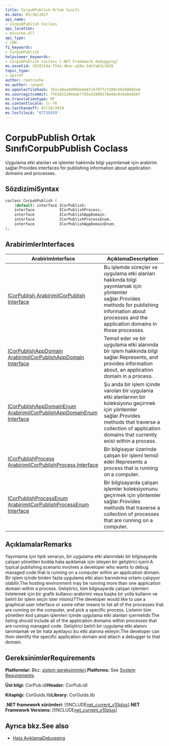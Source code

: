 ```yaml
---
title: CorpubPublish Ortak Sınıfı
ms.date: 03/30/2017
api_name:
- CorpubPublish Coclass
api_location:
- mscoree.dll
api_type:
- COM
f1_keywords:
- CorpubPublish
helpviewer_keywords:
- CorpubPublish coclass [.NET Framework debugging]
ms.assetid: 191015da-f54a-4bac-a28a-1de7ab3c3428
topic_type:
- apiref
author: rpetrusha
ms.author: ronpet
ms.openlocfilehash: 7d1ca8ea9d00de8a07c67977cf108c50268802e6
ms.sourcegitcommit: 7f616512044ab7795e32806578e8dc0c6a0e038f
ms.translationtype: MT
ms.contentlocale: tr-TR
ms.lasthandoff: 07/10/2019
ms.locfileid: "67739359"
---
```

# <a name="corpubpublish-coclass"></a><span data-ttu-id="41943-102">CorpubPublish Ortak Sınıfı</span><span class="sxs-lookup"><span data-stu-id="41943-102">CorpubPublish Coclass</span></span>
<span data-ttu-id="41943-103">Uygulama etki alanları ve işlemler hakkında bilgi yayımlamak için arabirim sağlar.</span><span class="sxs-lookup"><span data-stu-id="41943-103">Provides interfaces for publishing information about application domains and processes.</span></span>  
  
## <a name="syntax"></a><span data-ttu-id="41943-104">Sözdizimi</span><span class="sxs-lookup"><span data-stu-id="41943-104">Syntax</span></span>  
  
```cpp  
coclass CorpubPublish {  
    [default] interface ICorPublish;  
    interface           ICorPublishProcess;  
    interface           ICorPublishAppDomain;  
    interface           ICorPublishProcessEnum;  
    interface           ICorPublishAppDomainEnum;  
};  
```  
  
## <a name="interfaces"></a><span data-ttu-id="41943-105">Arabirimler</span><span class="sxs-lookup"><span data-stu-id="41943-105">Interfaces</span></span>  
  
|<span data-ttu-id="41943-106">Arabirim</span><span class="sxs-lookup"><span data-stu-id="41943-106">Interface</span></span>|<span data-ttu-id="41943-107">Açıklama</span><span class="sxs-lookup"><span data-stu-id="41943-107">Description</span></span>|  
|---------------|-----------------|  
|[<span data-ttu-id="41943-108">ICorPublish Arabirimi</span><span class="sxs-lookup"><span data-stu-id="41943-108">ICorPublish Interface</span></span>](../../../../docs/framework/unmanaged-api/debugging/icorpublish-interface.md)|<span data-ttu-id="41943-109">Bu işlemde süreçler ve uygulama etki alanları hakkında bilgi yayımlamak için yöntemler sağlar.</span><span class="sxs-lookup"><span data-stu-id="41943-109">Provides methods for publishing information about processes and the application domains in those processes.</span></span>|  
|[<span data-ttu-id="41943-110">ICorPublishAppDomain Arabirimi</span><span class="sxs-lookup"><span data-stu-id="41943-110">ICorPublishAppDomain Interface</span></span>](../../../../docs/framework/unmanaged-api/debugging/icorpublishappdomain-interface.md)|<span data-ttu-id="41943-111">Temsil eder ve bir uygulama etki alanında bir işlem hakkında bilgi sağlar.</span><span class="sxs-lookup"><span data-stu-id="41943-111">Represents, and provides information about, an application domain in a process.</span></span>|  
|[<span data-ttu-id="41943-112">ICorPublishAppDomainEnum Arabirimi</span><span class="sxs-lookup"><span data-stu-id="41943-112">ICorPublishAppDomainEnum Interface</span></span>](../../../../docs/framework/unmanaged-api/debugging/icorpublishappdomainenum-interface.md)|<span data-ttu-id="41943-113">Şu anda bir işlem içinde varolan bir uygulama etki alanlarının bir koleksiyonu geçirmek için yöntemler sağlar.</span><span class="sxs-lookup"><span data-stu-id="41943-113">Provides methods that traverse a collection of application domains that currently exist within a process.</span></span>|  
|[<span data-ttu-id="41943-114">ICorPublishProcess Arabirimi</span><span class="sxs-lookup"><span data-stu-id="41943-114">ICorPublishProcess Interface</span></span>](../../../../docs/framework/unmanaged-api/debugging/icorpublishprocess-interface.md)|<span data-ttu-id="41943-115">Bir bilgisayar üzerinde çalışan bir işlemi temsil eder.</span><span class="sxs-lookup"><span data-stu-id="41943-115">Represents a process that is running on a computer.</span></span>|  
|[<span data-ttu-id="41943-116">ICorPublishProcessEnum Arabirimi</span><span class="sxs-lookup"><span data-stu-id="41943-116">ICorPublishProcessEnum Interface</span></span>](../../../../docs/framework/unmanaged-api/debugging/icorpublishprocessenum-interface.md)|<span data-ttu-id="41943-117">Bir bilgisayarda çalışan işlemler koleksiyonunu geçirmek için yöntemler sağlar.</span><span class="sxs-lookup"><span data-stu-id="41943-117">Provides methods that traverse a collection of processes that are running on a computer.</span></span>|  
  
## <a name="remarks"></a><span data-ttu-id="41943-118">Açıklamalar</span><span class="sxs-lookup"><span data-stu-id="41943-118">Remarks</span></span>  
 <span data-ttu-id="41943-119">Yayımlama için tipik senaryo, bir uygulama etki alanındaki bir bilgisayarda çalışan yönetilen kodda hata ayıklamak için isteyen bir geliştirici içerir.</span><span class="sxs-lookup"><span data-stu-id="41943-119">A typical publishing scenario involves a developer who wants to debug managed code that is running on a computer within an application domain.</span></span> <span data-ttu-id="41943-120">Bir işlem içinde birden fazla uygulama etki alanı barındırma ortamı çalışıyor olabilir.</span><span class="sxs-lookup"><span data-stu-id="41943-120">The hosting environment may be running more than one application domain within a process.</span></span> <span data-ttu-id="41943-121">Geliştirici, tüm bilgisayarda çalışan işlemleri listelemek için bir grafik kullanıcı arabirimi veya başka bir yolla kullanın ve belirli bir işlem seçin ister misiniz?</span><span class="sxs-lookup"><span data-stu-id="41943-121">The developer would like to use a graphical user interface or some other means to list all of the processes that are running on the computer, and pick a specific process.</span></span> <span data-ttu-id="41943-122">Listenin tüm yönetilen kod çalışan işlemleri içinde uygulama etki alanları içermelidir.</span><span class="sxs-lookup"><span data-stu-id="41943-122">The listing should include all of the application domains within processes that are running managed code.</span></span> <span data-ttu-id="41943-123">Geliştirici belirli bir uygulama etki alanını tanımlamak ve bir hata ayıklayıcı bu etki alanına ekleyin.</span><span class="sxs-lookup"><span data-stu-id="41943-123">The developer can then identify the specific application domain and attach a debugger to that domain.</span></span>  
  
## <a name="requirements"></a><span data-ttu-id="41943-124">Gereksinimler</span><span class="sxs-lookup"><span data-stu-id="41943-124">Requirements</span></span>  
 <span data-ttu-id="41943-125">**Platformlar:** Bkz: [sistem gereksinimleri](../../../../docs/framework/get-started/system-requirements.md).</span><span class="sxs-lookup"><span data-stu-id="41943-125">**Platforms:** See [System Requirements](../../../../docs/framework/get-started/system-requirements.md).</span></span>  
  
 <span data-ttu-id="41943-126">**Üst bilgi:** CorPub.idl</span><span class="sxs-lookup"><span data-stu-id="41943-126">**Header:** CorPub.idl</span></span>  
  
 <span data-ttu-id="41943-127">**Kitaplığı:** CorGuids.lib</span><span class="sxs-lookup"><span data-stu-id="41943-127">**Library:** CorGuids.lib</span></span>  
  
 <span data-ttu-id="41943-128">**.NET framework sürümleri:**  [!INCLUDE[net_current_v10plus](../../../../includes/net-current-v10plus-md.md)]</span><span class="sxs-lookup"><span data-stu-id="41943-128">**.NET Framework Versions:**  [!INCLUDE[net_current_v10plus](../../../../includes/net-current-v10plus-md.md)]</span></span>  
  
## <a name="see-also"></a><span data-ttu-id="41943-129">Ayrıca bkz.</span><span class="sxs-lookup"><span data-stu-id="41943-129">See also</span></span>

- [<span data-ttu-id="41943-130">Hata Ayıklama</span><span class="sxs-lookup"><span data-stu-id="41943-130">Debugging</span></span>](../../../../docs/framework/unmanaged-api/debugging/index.md)
